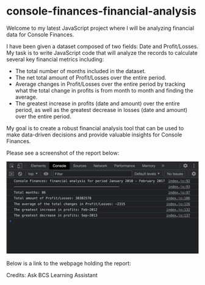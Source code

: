 # console-finances-financial-analysis

Welcome to my latest JavaScript project where I will be analyzing financial data for Console Finances. 

I have been given a dataset composed of two fields: Date and Profit/Losses. My task is to write JavaScript code that will analyze the records to calculate several key financial metrics including:

- The total number of months included in the dataset. 
- The net total amount of Profit/Losses over the entire period. 
- Average changes in Profit/Losses over the entire period by tracking what the total change in profits is from month to month and finding the average.
- The greatest increase in profits (date and amount) over the entire period, as well as the greatest decrease in losses (date and amount) over the entire period.

My goal is to create a robust financial analysis tool that can be used to make data-driven decisions and provide valuable insights for Console Finances. 

Please see a screenshot of the report below: 

![readme-screenshot-image](./assets/Images/SC%20Console%20Log.png)

Below is a link to the webpage holding the report: 



Credits: Ask BCS Learning Assistant

